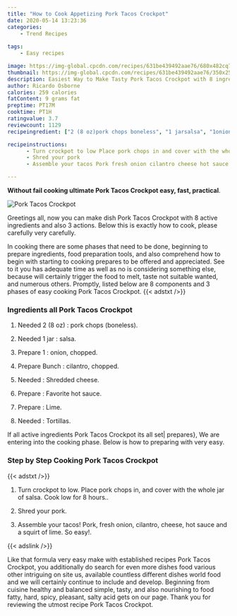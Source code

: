```yaml
---
title: "How to Cook Appetizing Pork Tacos Crockpot"
date: 2020-05-14 13:23:36
categories:
    - Trend Recipes
    
tags:
    - Easy recipes

image: https://img-global.cpcdn.com/recipes/631be439492aae76/680x482cq70/pork-tacos-crockpot-recipe-main-photo.jpg
thumbnail: https://img-global.cpcdn.com/recipes/631be439492aae76/350x250cq70/pork-tacos-crockpot-recipe-main-photo.jpg
description: Easiest Way to Make Tasty Pork Tacos Crockpot with 8 ingredients and 3 stages of easy cooking.
author: Ricardo Osborne
calories: 259 calories
fatContent: 9 grams fat
preptime: PT17M
cooktime: PT1H
ratingvalue: 3.7
reviewcount: 1129
recipeingredient: ["2 (8 oz)pork chops boneless", "1 jarsalsa", "1onion chopped", "Bunchcilantro chopped", "Shredded cheese", "Favorite hot sauce", "Lime", "Tortillas"]

recipeinstructions: 
      - Turn crockpot to low Place pork chops in and cover with the whole jar of salsa Cook low for 8 hours 
      - Shred your pork 
      - Assemble your tacos Pork fresh onion cilantro cheese hot sauce and a squirt of lime So easy

---
```




**Without fail cooking ultimate Pork Tacos Crockpot easy, fast, practical**. 


![Pork Tacos Crockpot](https://img-global.cpcdn.com/recipes/631be439492aae76/680x482cq70/pork-tacos-crockpot-recipe-main-photo.jpg "Pork Tacos Crockpot")




Greetings all, now you can make dish Pork Tacos Crockpot with 8 active ingredients and also 3 actions. Below this is exactly how to cook, please carefully very carefully.

In cooking there are some phases that need to be done, beginning to prepare ingredients, food preparation tools, and also comprehend how to begin with starting to cooking prepares to be offered and appreciated. See to it you has adequate time as well as no is considering something else, because will certainly trigger the food to melt, taste not suitable wanted, and numerous others. Promptly, listed below are 8 components and 3 phases of easy cooking Pork Tacos Crockpot.
{{< adstxt />}}

### Ingredients all Pork Tacos Crockpot


1. Needed 2 (8 oz) : pork chops (boneless).

1. Needed 1 jar : salsa.

1. Prepare 1 : onion, chopped.

1. Prepare Bunch : cilantro, chopped.

1. Needed  : Shredded cheese.

1. Prepare  : Favorite hot sauce.

1. Prepare  : Lime.

1. Needed  : Tortillas.



If all active ingredients Pork Tacos Crockpot its all set| prepares}, We are entering into the cooking phase. Below is how to preparing with very easy.

### Step by Step Cooking Pork Tacos Crockpot

{{< adstxt />}}


1. Turn crockpot to low. Place pork chops in, and cover with the whole jar of salsa. Cook low for 8 hours..



1. Shred your pork.



1. Assemble your tacos! Pork, fresh onion, cilantro, cheese, hot sauce and a squirt of lime. So easy!.





{{< adslink />}}

Like that formula very easy make with established recipes Pork Tacos Crockpot, you additionally do search for even more dishes food various other intriguing on site us, available countless different dishes world food and we will certainly continue to include and develop. Beginning from cuisine healthy and balanced simple, tasty, and also nourishing to food fatty, hard, spicy, pleasant, salty acid gets on our page. Thank you for reviewing the utmost recipe Pork Tacos Crockpot.
